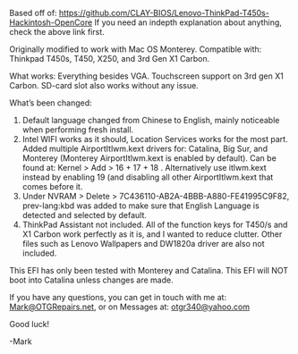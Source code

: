 Based off of: https://github.com/CLAY-BIOS/Lenovo-ThinkPad-T450s-Hackintosh-OpenCore
If you need an indepth explanation about anything, check the above link first.

Originally modified to work with Mac OS Monterey. Compatible with: Thinkpad T450s, T450, X250, and 3rd Gen X1 Carbon.

What works: Everything besides VGA. Touchscreen support on 3rd gen X1 Carbon. SD-card slot also works without any issue.

What’s been changed:

1. Default language changed from Chinese to English, mainly noticeable when performing fresh install.
2. Intel WIFI works as it should, Location Services works for the most part. Added multiple AirportItlwm.kext drivers for: Catalina, Big Sur, and Monterey (Monterey AirportItlwm.kext is enabled by default). Can be found at: Kernel > Add > 16 + 17 + 18 . Alternatively use itlwm.kext instead by enabling 19 (and disabling all other AirportItlwm.kext that comes before it.
3. Under NVRAM > Delete > 7C436110-AB2A-4BBB-A880-FE41995C9F82, prev-lang:kbd was added to make sure that English Language is detected and selected by default.
4. ThinkPad Assistant not included. All of the function keys for T450/s and X1 Carbon work perfectly as it is, and I wanted to reduce clutter. Other files such as Lenovo Wallpapers and DW1820a driver are also not included.

This EFI has only been tested with Monterey and Catalina. This EFI will NOT boot into Catalina unless changes are made.

If you have any questions, you can get in touch with me at: Mark@OTGRepairs.net, or on Messages at: otgr340@yahoo.com

Good luck!

-Mark
